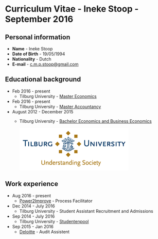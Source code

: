 # Curriculum Vitae - Ineke Stoop - September 2016 

## Personal information
-  **Name** - Ineke Stoop
- **Date of Birth** - 19/05/1994
- **Nationality** - Dutch
- **E-mail** - c.m.p.stoop@gmail.com

## Educational background
- Feb 2016 - present 
  * Tilburg University - [Master Economics](https://www.tilburguniversity.edu/education/masters-programmes/economics/)
- Feb 2016 - present
  * Tilburg University - [Master Accountancy](https://www.tilburguniversity.edu/education/masters-programmes/accountancy/) 
- August 2012 - December 2015
  * Tilburg University - [Bachelor Economics and Business Economics](https://www.tilburguniversity.edu/nl/onderwijs/bacheloropleidingen/economie-en-bedrijfseconomie/) 
    
    ![alt text](https://github.com/InekeStoop/assignments/blob/master/uvt%20logo.png)

## Work experience 
- Aug 2016 - present
  * [Power2Improve](https://www.power2improve.com/) - Process Facilitator 
- Dec 2014 - July 2016
  * Tilburg University - Student Assistant Recruitment and Admissions
- Sep 2014 - July 2016 
  * Tilburg University - [Studentenpool](https://www.tilburguniversity.edu/nl/studenten/loopbaan/career-services/careercenter/naar-de-arbeidsmarkt/bijbanen/studentenpool.htm)
- Sep 2015 - Jan 2016 
  * [Deloitte](http://www2.deloitte.com/nl/nl.html) - Audit Assistent 

